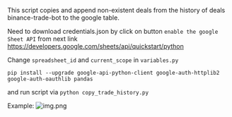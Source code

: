 This script copies and append non-existent deals from the history of deals binance-trade-bot to the google table.

Need to download credentials.json by click on button `enable the google Sheet API` from next link https://developers.google.com/sheets/api/quickstart/python

Change `spreadsheet_id` and `current_scope` in `variables.py`

```pip install --upgrade google-api-python-client google-auth-httplib2 google-auth-oauthlib pandas ```

and run script via
```python copy_trade_history.py```

Example:
![img.png](img.png)